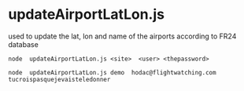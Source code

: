 updateAirportLatLon.js
====

used to update the lat, lon and name of the airports according to FR24 database

`node  updateAirportLatLon.js <site>  <user> <thepassword>`

`node  updateAirportLatLon.js demo  hodac@flightwatching.com tucroispasquejevaisteledonner`